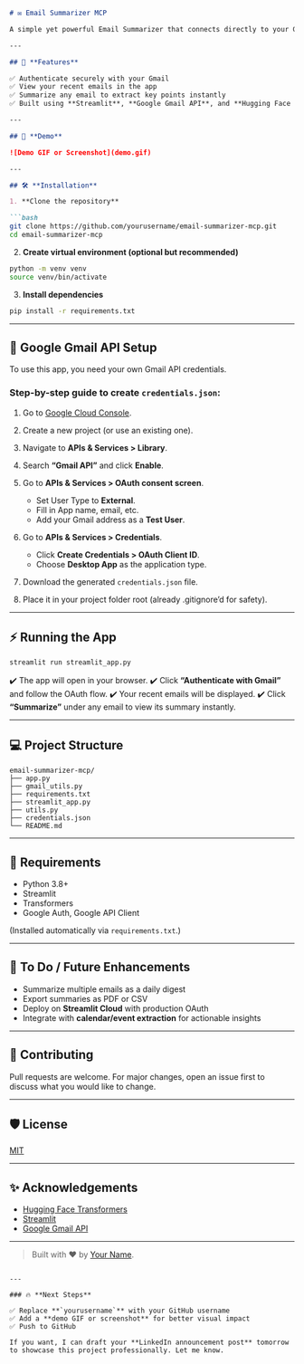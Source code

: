

````markdown
# ✉️ Email Summarizer MCP

A simple yet powerful Email Summarizer that connects directly to your Gmail inbox, fetches recent emails, and summarizes them using state-of-the-art LLM summarization models.

---

## 🚀 **Features**

✅ Authenticate securely with your Gmail  
✅ View your recent emails in the app  
✅ Summarize any email to extract key points instantly  
✅ Built using **Streamlit**, **Google Gmail API**, and **Hugging Face Transformers**

---

## 📸 **Demo**

![Demo GIF or Screenshot](demo.gif)

---

## 🛠️ **Installation**

1. **Clone the repository**

```bash
git clone https://github.com/yourusername/email-summarizer-mcp.git
cd email-summarizer-mcp
````

2. **Create virtual environment (optional but recommended)**

```bash
python -m venv venv
source venv/bin/activate
```

3. **Install dependencies**

```bash
pip install -r requirements.txt
```

---

## 🔑 **Google Gmail API Setup**

To use this app, you need your own Gmail API credentials.

### **Step-by-step guide to create `credentials.json`:**

1. Go to [Google Cloud Console](https://console.cloud.google.com/).
2. Create a new project (or use an existing one).
3. Navigate to **APIs & Services > Library**.
4. Search **“Gmail API”** and click **Enable**.
5. Go to **APIs & Services > OAuth consent screen**.

   * Set User Type to **External**.
   * Fill in App name, email, etc.
   * Add your Gmail address as a **Test User**.
6. Go to **APIs & Services > Credentials**.

   * Click **Create Credentials > OAuth Client ID**.
   * Choose **Desktop App** as the application type.
7. Download the generated `credentials.json` file.
8. Place it in your project folder root (already .gitignore’d for safety).

---

## ⚡ **Running the App**

```bash
streamlit run streamlit_app.py
```

✔️ The app will open in your browser.
✔️ Click **“Authenticate with Gmail”** and follow the OAuth flow.
✔️ Your recent emails will be displayed.
✔️ Click **“Summarize”** under any email to view its summary instantly.

---

## 💻 **Project Structure**

```
email-summarizer-mcp/
├── app.py
├── gmail_utils.py
├── requirements.txt
├── streamlit_app.py
├── utils.py
├── credentials.json
└── README.md
```

---

## 📂 **Requirements**

* Python 3.8+
* Streamlit
* Transformers
* Google Auth, Google API Client

(Installed automatically via `requirements.txt`.)

---

## 📝 **To Do / Future Enhancements**

* Summarize multiple emails as a daily digest
* Export summaries as PDF or CSV
* Deploy on **Streamlit Cloud** with production OAuth
* Integrate with **calendar/event extraction** for actionable insights

---

## 🤝 **Contributing**

Pull requests are welcome. For major changes, open an issue first to discuss what you would like to change.

---

## 🛡️ **License**

[MIT](LICENSE)

---

## ✨ **Acknowledgements**

* [Hugging Face Transformers](https://huggingface.co/transformers/)
* [Streamlit](https://streamlit.io/)
* [Google Gmail API](https://developers.google.com/gmail/api)

---

> Built with ❤️ by [Your Name](https://github.com/yourusername).

```

---

### 🔥 **Next Steps**

✅ Replace **`yourusername`** with your GitHub username  
✅ Add a **demo GIF or screenshot** for better visual impact  
✅ Push to GitHub

If you want, I can draft your **LinkedIn announcement post** tomorrow to showcase this project professionally. Let me know.
```
